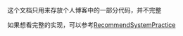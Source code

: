 这个文档只用来存放个人博客中的一部分代码，并不完整

如果想看完整的实现，可以参考[RecommendSystemPractice](https://github.com/Magic-Bubble/RecommendSystemPractice)
